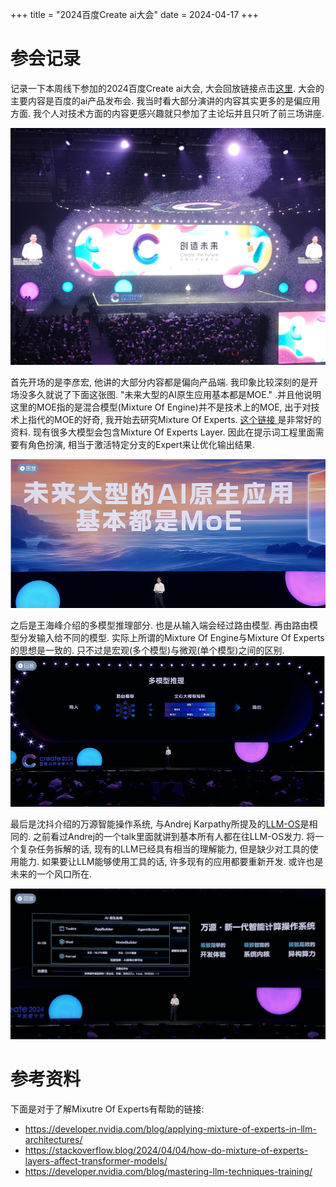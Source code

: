 +++
title = "2024百度Create ai大会"
date = 2024-04-17
+++

# 参会记录

记录一下本周线下参加的2024百度Create ai大会, 大会回放链接点击[这里](https://create.baidu.com/?lng=en). 大会的主要内容是百度的ai产品发布会. 我当时看大部分演讲的内容其实更多的是偏应用方面. 我个人对技术方面的内容更感兴趣就只参加了主论坛并且只听了前三场讲座.

![intro](https://raw.githubusercontent.com/EvanLyu732/evanlyu732.github.io/main/static/images/baidu-create00.jpg)

首先开场的是李彦宏, 他讲的大部分内容都是偏向产品端. 我印象比较深刻的是开场没多久就说了下面这张图. "未来大型的AI原生应用基本都是MOE." .并且他说明这里的MOE指的是混合模型(Mixture Of Engine)并不是技术上的MOE, 出于对技术上指代的MOE的好奇, 我开始去研究Mixture Of Experts. [这个链接 ](https://twitter.com/karpathy/status/1723140519554105733?ref_src=twsrc%5Etfw%7Ctwcamp%5Etweetembed%7Ctwterm%5E1723140519554105733%7Ctwgr%5E07d2037d9d6cbc882a44890ce223b50c270f617e%7Ctwcon%5Es1_&ref_url=https%3A%2F%2Fcdn.embedly.com%2Fwidgets%2Fmedia.html%3Ftype%3Dtext2Fhtmlkey%3Da19fcc184b9711e1b4764040d3dc5c07schema%3Dtwitterurl%3Dhttps3A%2F%2Ftwitter.com%2Fkarpathy%2Fstatus%2F17231405195541057333Fs3D4626t3DuuEcj3Up_XwhDshmNCpLBQimage%3Dhttps3A%2F%2Fabs.twimg.com%2Ferrors%2Flogo46x38.png)是非常好的资料. 现有很多大模型会包含Mixture Of Experts Layer. 因此在提示词工程里面需要有角色扮演, 相当于激活特定分支的Expert来让优化输出结果.

![moe](https://raw.githubusercontent.com/EvanLyu732/evanlyu732.github.io/main/static/images/baidu-create01.png)

之后是王海峰介绍的多模型推理部分. 也是从输入端会经过路由模型. 再由路由模型分发输入给不同的模型. 实际上所谓的Mixture Of Engine与Mixture Of Experts的思想是一致的. 只不过是宏观(多个模型)与微观(单个模型)之间的区别.
![infer](https://raw.githubusercontent.com/EvanLyu732/evanlyu732.github.io/main/static/images/baidu-create02.png)

最后是沈抖介绍的万源智能操作系统, 与Andrej Karpathy所提及的[LLM-OS](https://twitter.com/karpathy/status/1723140519554105733?ref_src=twsrc%5Etfw%7Ctwcamp%5Etweetembed%7Ctwterm%5E1723140519554105733%7Ctwgr%5E07d2037d9d6cbc882a44890ce223b50c270f617e%7Ctwcon%5Es1_&ref_url=https%3A%2F%2Fcdn.embedly.com%2Fwidgets%2Fmedia.html%3Ftype%3Dtext2Fhtmlkey%3Da19fcc184b9711e1b4764040d3dc5c07schema%3Dtwitterurl%3Dhttps3A%2F%2Ftwitter.com%2Fkarpathy%2Fstatus%2F17231405195541057333Fs3D4626t3DuuEcj3Up_XwhDshmNCpLBQimage%3Dhttps3A%2F%2Fabs.twimg.com%2Ferrors%2Flogo46x38.png)是相同的. 之前看过Andrej的一个talk里面就讲到基本所有人都在往LLM-OS发力. 将一个复杂任务拆解的话, 现有的LLM已经具有相当的理解能力, 但是缺少对工具的使用能力. 如果要让LLM能够使用工具的话, 许多现有的应用都要重新开发. 或许也是未来的一个风口所在.

![wanyuan](https://raw.githubusercontent.com/EvanLyu732/evanlyu732.github.io/main/static/images/baidu-create06.png)



# 参考资料

下面是对于了解Mixutre Of Experts有帮助的链接:

* https://developer.nvidia.com/blog/applying-mixture-of-experts-in-llm-architectures/ 
* https://stackoverflow.blog/2024/04/04/how-do-mixture-of-experts-layers-affect-transformer-models/
* https://developer.nvidia.com/blog/mastering-llm-techniques-training/

